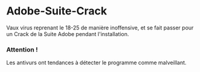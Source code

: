 # Adobe-Suite-Crack
Vaux virus reprenant le 18-25 de manière inoffensive, et se fait passer pour un Crack de la Suite Adobe pendant l'installation.
### Attention !
Les antivurs ont tendances à détecter le programme comme malveillant.

